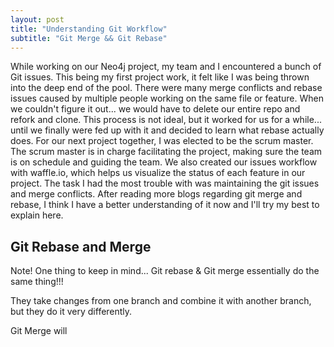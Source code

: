 ```yaml
---
layout: post
title: "Understanding Git Workflow"
subtitle: "Git Merge && Git Rebase"
---
```


While working on our Neo4j project, my team and I encountered a bunch of Git issues. This being my first project work, it felt like I was being thrown into the deep end of the pool. There were many merge conflicts and rebase issues caused by multiple people working on the same file or feature. When we couldn't figure it out... we would have to delete our entire repo and refork and clone. This process is not ideal, but it worked for us for a while... until we finally were fed up with it and decided to learn what rebase actually does. For our next project together, I was elected to be the scrum master. The scrum master is in charge facilitating the project, making sure the team is on schedule and guiding the team. We also created our issues workflow with waffle.io, which helps us visualize the status of each feature in our project. The task I had the most trouble with was maintaining the git issues and merge conflicts. After reading more blogs regarding git merge and rebase, I think I have a better understanding of it now and I'll try my best to explain here.

## Git Rebase and Merge
Note! One thing to keep in mind... Git rebase & Git merge essentially do the same thing!!!

They take changes from one branch and combine it with another branch, but they do it very differently. 

Git Merge will 
